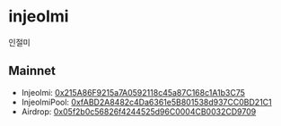 # injeolmi
인절미

## Mainnet
- Injeolmi: [0x215A86F9215a7A0592118c45a87C168c1A1b3C75](https://scope.klaytn.com/account/0x215A86F9215a7A0592118c45a87C168c1A1b3C75)
- InjeolmiPool: [0xfABD2A8482c4Da6361e5B801538d937CC0BD21C1](https://scope.klaytn.com/account/0xfABD2A8482c4Da6361e5B801538d937CC0BD21C1)
- Airdrop: [0x05f2b0c56826f4244525d96C0004CB0032CD9709](https://scope.klaytn.com/account/0x05f2b0c56826f4244525d96C0004CB0032CD9709)
